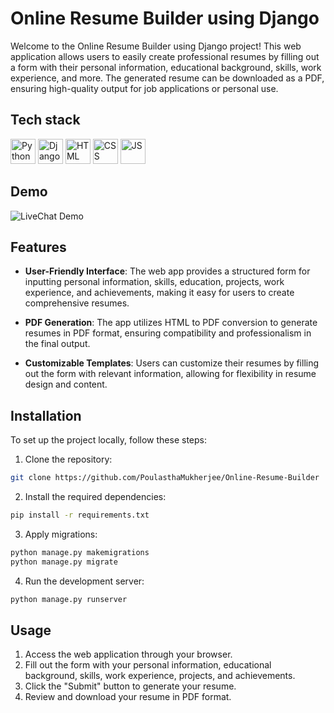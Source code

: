 # Online Resume Builder using Django

Welcome to the Online Resume Builder using Django project! This web application allows users to easily create professional resumes by filling out a form with their personal information, educational background, skills, work experience, and more. The generated resume can be downloaded as a PDF, ensuring high-quality output for job applications or personal use.

## Tech stack

<div style="dispaly:flex;">
<img src="https://s3.dualstack.us-east-2.amazonaws.com/pythondotorg-assets/media/files/python-logo-only.svg" alt="Python" width="40" height="40"/> 

<img src="https://static.djangoproject.com/img/logos/django-logo-negative.svg" alt="Django" width="40" height="40"/> 

<img src="https://upload.wikimedia.org/wikipedia/commons/6/61/HTML5_logo_and_wordmark.svg" alt="HTML" width="40" height="40"/> 

<img src="https://upload.wikimedia.org/wikipedia/commons/d/d5/CSS3_logo_and_wordmark.svg" alt="CSS" width="40" height="40"/> 

<img src="https://upload.wikimedia.org/wikipedia/commons/9/99/Unofficial_JavaScript_logo_2.svg" alt="JS" width="40" height="40"/> 
</div>

## Demo

![LiveChat Demo](https://poulasthamukherjee.pythonanywhere.com/)

## Features

- **User-Friendly Interface**: The web app provides a structured form for inputting personal information, skills, education, projects, work experience, and achievements, making it easy for users to create comprehensive resumes.
  
- **PDF Generation**: The app utilizes HTML to PDF conversion to generate resumes in PDF format, ensuring compatibility and professionalism in the final output.

- **Customizable Templates**: Users can customize their resumes by filling out the form with relevant information, allowing for flexibility in resume design and content.

## Installation

To set up the project locally, follow these steps:

1. Clone the repository:

```bash
git clone https://github.com/PoulasthaMukherjee/Online-Resume-Builder
```

2. Install the required dependencies:

```bash
pip install -r requirements.txt
```


3. Apply migrations:

```bash
python manage.py makemigrations
python manage.py migrate
```


4. Run the development server:

```bash
python manage.py runserver
```


## Usage

1. Access the web application through your browser.
2. Fill out the form with your personal information, educational background, skills, work experience, projects, and achievements.
3. Click the "Submit" button to generate your resume.
4. Review and download your resume in PDF format.
